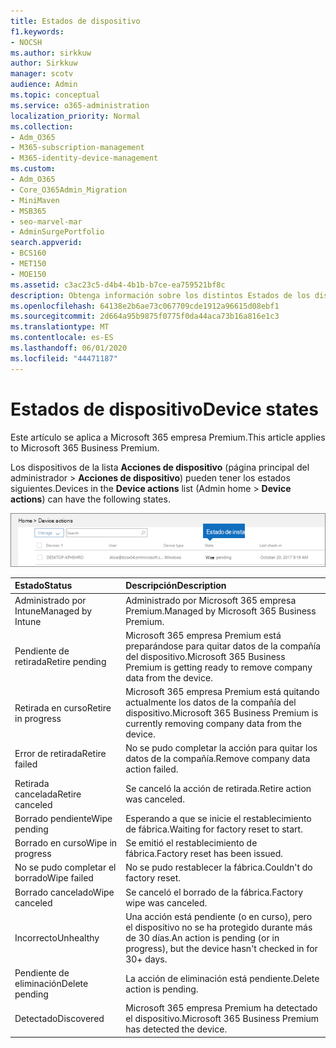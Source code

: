 ```yaml
---
title: Estados de dispositivo
f1.keywords:
- NOCSH
ms.author: sirkkuw
author: Sirkkuw
manager: scotv
audience: Admin
ms.topic: conceptual
ms.service: o365-administration
localization_priority: Normal
ms.collection:
- Adm_O365
- M365-subscription-management
- M365-identity-device-management
ms.custom:
- Adm_O365
- Core_O365Admin_Migration
- MiniMaven
- MSB365
- seo-marvel-mar
- AdminSurgePortfolio
search.appverid:
- BCS160
- MET150
- MOE150
ms.assetid: c3ac23c5-d4b4-4b1b-b7ce-ea759521bf8c
description: Obtenga información sobre los distintos Estados de los dispositivos en la lista acciones de dispositivos en la Página principal de administración de Microsoft 365 para empresas.
ms.openlocfilehash: 64138e2b6ae73c067709cde1912a96615d08ebf1
ms.sourcegitcommit: 2d664a95b9875f0775f0da44aca73b16a816e1c3
ms.translationtype: MT
ms.contentlocale: es-ES
ms.lasthandoff: 06/01/2020
ms.locfileid: "44471187"
---
```

# <a name="device-states"></a><span data-ttu-id="343e4-103">Estados de dispositivo</span><span class="sxs-lookup"><span data-stu-id="343e4-103">Device states</span></span>

<span data-ttu-id="343e4-104">Este artículo se aplica a Microsoft 365 empresa Premium.</span><span class="sxs-lookup"><span data-stu-id="343e4-104">This article applies to Microsoft 365 Business Premium.</span></span>

<span data-ttu-id="343e4-105">Los dispositivos de la lista **Acciones de dispositivo** (página principal del administrador \> **Acciones de dispositivo**) pueden tener los estados siguientes.</span><span class="sxs-lookup"><span data-stu-id="343e4-105">Devices in the **Device actions** list (Admin home \> **Device actions**) can have the following states.</span></span>
  
![In the Device actions list, you can see the Devices states.](../media/a621c47e-45d9-4e1a-beb9-c03254d40c1d.png)
  
|<span data-ttu-id="343e4-107">**Estado**</span><span class="sxs-lookup"><span data-stu-id="343e4-107">**Status**</span></span>|<span data-ttu-id="343e4-108">**Descripción**</span><span class="sxs-lookup"><span data-stu-id="343e4-108">**Description**</span></span>|
|:-----|:-----|
|<span data-ttu-id="343e4-109">Administrado por Intune</span><span class="sxs-lookup"><span data-stu-id="343e4-109">Managed by Intune</span></span>  <br/> |<span data-ttu-id="343e4-110">Administrado por Microsoft 365 empresa Premium.</span><span class="sxs-lookup"><span data-stu-id="343e4-110">Managed by Microsoft 365 Business Premium.</span></span>  <br/> |
|<span data-ttu-id="343e4-111">Pendiente de retirada</span><span class="sxs-lookup"><span data-stu-id="343e4-111">Retire pending</span></span>  <br/> |<span data-ttu-id="343e4-112">Microsoft 365 empresa Premium está preparándose para quitar datos de la compañía del dispositivo.</span><span class="sxs-lookup"><span data-stu-id="343e4-112">Microsoft 365 Business Premium is getting ready to remove company data from the device.</span></span>  <br/> |
|<span data-ttu-id="343e4-113">Retirada en curso</span><span class="sxs-lookup"><span data-stu-id="343e4-113">Retire in progress</span></span>  <br/> |<span data-ttu-id="343e4-114">Microsoft 365 empresa Premium está quitando actualmente los datos de la compañía del dispositivo.</span><span class="sxs-lookup"><span data-stu-id="343e4-114">Microsoft 365 Business Premium is currently removing company data from the device.</span></span>  <br/> |
|<span data-ttu-id="343e4-115">Error de retirada</span><span class="sxs-lookup"><span data-stu-id="343e4-115">Retire failed</span></span>  <br/> | <span data-ttu-id="343e4-116">No se pudo completar la acción para quitar los datos de la compañía.</span><span class="sxs-lookup"><span data-stu-id="343e4-116">Remove company data action failed.</span></span>  <br/> |
|<span data-ttu-id="343e4-117">Retirada cancelada</span><span class="sxs-lookup"><span data-stu-id="343e4-117">Retire canceled</span></span>  <br/> |<span data-ttu-id="343e4-118">Se canceló la acción de retirada.</span><span class="sxs-lookup"><span data-stu-id="343e4-118">Retire action was canceled.</span></span>  <br/> |
|<span data-ttu-id="343e4-119">Borrado pendiente</span><span class="sxs-lookup"><span data-stu-id="343e4-119">Wipe pending</span></span>  <br/> |<span data-ttu-id="343e4-120">Esperando a que se inicie el restablecimiento de fábrica.</span><span class="sxs-lookup"><span data-stu-id="343e4-120">Waiting for factory reset to start.</span></span>  <br/> |
|<span data-ttu-id="343e4-121">Borrado en curso</span><span class="sxs-lookup"><span data-stu-id="343e4-121">Wipe in progress</span></span>  <br/> |<span data-ttu-id="343e4-122">Se emitió el restablecimiento de fábrica.</span><span class="sxs-lookup"><span data-stu-id="343e4-122">Factory reset has been issued.</span></span>  <br/> |
|<span data-ttu-id="343e4-123">No se pudo completar el borrado</span><span class="sxs-lookup"><span data-stu-id="343e4-123">Wipe failed</span></span>  <br/> |<span data-ttu-id="343e4-124">No se pudo restablecer la fábrica.</span><span class="sxs-lookup"><span data-stu-id="343e4-124">Couldn't do factory reset.</span></span>  <br/> |
|<span data-ttu-id="343e4-125">Borrado cancelado</span><span class="sxs-lookup"><span data-stu-id="343e4-125">Wipe canceled</span></span>  <br/> |<span data-ttu-id="343e4-126">Se canceló el borrado de la fábrica.</span><span class="sxs-lookup"><span data-stu-id="343e4-126">Factory wipe was canceled.</span></span>  <br/> |
|<span data-ttu-id="343e4-127">Incorrecto</span><span class="sxs-lookup"><span data-stu-id="343e4-127">Unhealthy</span></span>  <br/> |<span data-ttu-id="343e4-128">Una acción está pendiente (o en curso), pero el dispositivo no se ha protegido durante más de 30 días.</span><span class="sxs-lookup"><span data-stu-id="343e4-128">An action is pending (or in progress), but the device hasn't checked in for 30+ days.</span></span>  <br/> |
|<span data-ttu-id="343e4-129">Pendiente de eliminación</span><span class="sxs-lookup"><span data-stu-id="343e4-129">Delete pending</span></span>  <br/> |<span data-ttu-id="343e4-130">La acción de eliminación está pendiente.</span><span class="sxs-lookup"><span data-stu-id="343e4-130">Delete action is pending.</span></span>  <br/> |
|<span data-ttu-id="343e4-131">Detectado</span><span class="sxs-lookup"><span data-stu-id="343e4-131">Discovered</span></span>  <br/> |<span data-ttu-id="343e4-132">Microsoft 365 empresa Premium ha detectado el dispositivo.</span><span class="sxs-lookup"><span data-stu-id="343e4-132">Microsoft 365 Business Premium has detected the device.</span></span>  <br/> |
   
